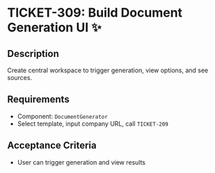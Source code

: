 # TICKET-309: Build Document Generation UI ✨

## Description
Create central workspace to trigger generation, view options, and see sources.

## Requirements
- Component: `DocumentGenerator`
- Select template, input company URL, call `TICKET-209`

## Acceptance Criteria
- User can trigger generation and view results 